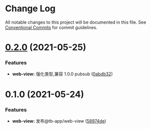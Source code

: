 # Change Log

All notable changes to this project will be documented in this file.
See [Conventional Commits](https://conventionalcommits.org) for commit guidelines.

# [0.2.0](https://github.com/noshower/tb-app/compare/@tb-app/web-view@0.1.0...@tb-app/web-view@0.2.0) (2021-05-25)

### Features

- **web-view:** 强化类型,兼容 1.0.0 pubsub ([0abdb32](https://github.com/noshower/tb-app/commit/0abdb323a975c88fdc08fefc806341726d26d164))

# 0.1.0 (2021-05-24)

### Features

- **web-view:** 发布@tb-app/web-view ([58974de](https://github.com/noshower/tb-app/commit/58974de6cb5631d5f6847f60445722b1081efb61))
